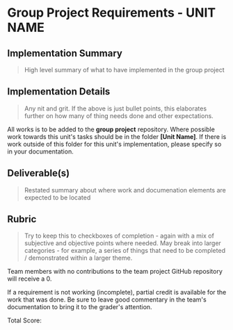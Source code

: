 # Group Project Requirements - UNIT NAME

## Implementation Summary

> High level summary of what to have implemented in the group project

## Implementation Details

> Any nit and grit.  If the above is just bullet points, this elaborates further on how many of thing needs done and other expectations.

All works is to be added to the **group project** repository.  Where possible work towards this unit's tasks should be in the folder **[Unit Name]**.  If there is work outside of this folder for this unit's implementation, please specify so in your documentation.

## Deliverable(s)

> Restated summary about where work and documenation elements are expected to be located

## Rubric

> Try to keep this to checkboxes of completion - again with a mix of subjective and objective points where needed.  May break into larger categories - for example, a series of things that need to be completed / demonstrated within a larger theme.

Team members with no contributions to the team project GitHub repository will receive a 0.

If a requirement is not working (incomplete), partial credit is available for the work that was done.  Be sure to leave good commentary in the team's documentation to bring it to the grader's attention.

Total Score:
